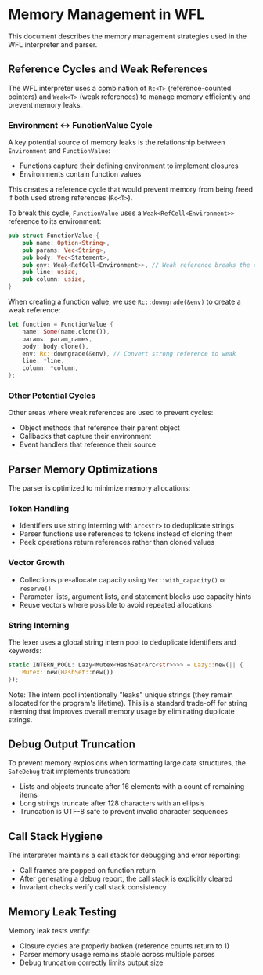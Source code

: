 # Memory Management in WFL

This document describes the memory management strategies used in the WFL interpreter and parser.

## Reference Cycles and Weak References

The WFL interpreter uses a combination of `Rc<T>` (reference-counted pointers) and `Weak<T>` (weak references) to manage memory efficiently and prevent memory leaks.

### Environment ↔ FunctionValue Cycle

A key potential source of memory leaks is the relationship between `Environment` and `FunctionValue`:

- Functions capture their defining environment to implement closures
- Environments contain function values

This creates a reference cycle that would prevent memory from being freed if both used strong references (`Rc<T>`).

To break this cycle, `FunctionValue` uses a `Weak<RefCell<Environment>>` reference to its environment:

```rust
pub struct FunctionValue {
    pub name: Option<String>,
    pub params: Vec<String>,
    pub body: Vec<Statement>,
    pub env: Weak<RefCell<Environment>>, // Weak reference breaks the cycle
    pub line: usize,
    pub column: usize,
}
```

When creating a function value, we use `Rc::downgrade(&env)` to create a weak reference:

```rust
let function = FunctionValue {
    name: Some(name.clone()),
    params: param_names,
    body: body.clone(),
    env: Rc::downgrade(&env), // Convert strong reference to weak
    line: *line,
    column: *column,
};
```

### Other Potential Cycles

Other areas where weak references are used to prevent cycles:

- Object methods that reference their parent object
- Callbacks that capture their environment
- Event handlers that reference their source

## Parser Memory Optimizations

The parser is optimized to minimize memory allocations:

### Token Handling

- Identifiers use string interning with `Arc<str>` to deduplicate strings
- Parser functions use references to tokens instead of cloning them
- Peek operations return references rather than cloned values

### Vector Growth

- Collections pre-allocate capacity using `Vec::with_capacity()` or `reserve()`
- Parameter lists, argument lists, and statement blocks use capacity hints
- Reuse vectors where possible to avoid repeated allocations

### String Interning

The lexer uses a global string intern pool to deduplicate identifiers and keywords:

```rust
static INTERN_POOL: Lazy<Mutex<HashSet<Arc<str>>>> = Lazy::new(|| {
    Mutex::new(HashSet::new())
});
```

Note: The intern pool intentionally "leaks" unique strings (they remain allocated for the program's lifetime). This is a standard trade-off for string interning that improves overall memory usage by eliminating duplicate strings.

## Debug Output Truncation

To prevent memory explosions when formatting large data structures, the `SafeDebug` trait implements truncation:

- Lists and objects truncate after 16 elements with a count of remaining items
- Long strings truncate after 128 characters with an ellipsis
- Truncation is UTF-8 safe to prevent invalid character sequences

## Call Stack Hygiene

The interpreter maintains a call stack for debugging and error reporting:

- Call frames are popped on function return
- After generating a debug report, the call stack is explicitly cleared
- Invariant checks verify call stack consistency

## Memory Leak Testing

Memory leak tests verify:

- Closure cycles are properly broken (reference counts return to 1)
- Parser memory usage remains stable across multiple parses
- Debug truncation correctly limits output size
